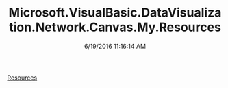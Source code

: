 ﻿---
title: Microsoft.VisualBasic.DataVisualization.Network.Canvas.My.Resources
date: 6/19/2016 11:16:14 AM
---

[Resources](T-Microsoft.VisualBasic.DataVisualization.Network.Canvas.My.Resources.Resources.html)
